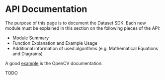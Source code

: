 # API Documentation

The purpose of this page is to document the Dataset SDK. Each new module must be explained in this section
on the following pieces of the API:

- Module Summary
- Function Explanation and Example Usage
- Additional information of used algorithms (e.g. Mathematical Equations and Diagrams)

A good [example][1] is the OpenCV documentation.

[1]: http://docs.opencv.org/2.4/modules/core/doc/basic_structures.html#rotatedrect

TODO
